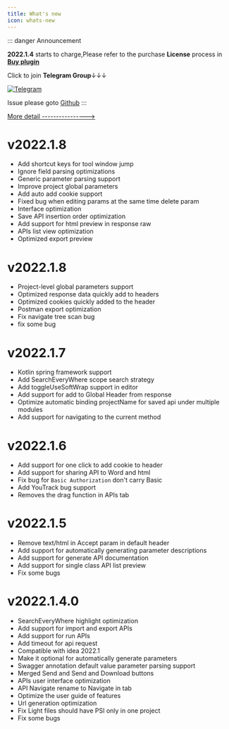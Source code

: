 ```yaml
---
title: What's new
icon: whats-new
---
```


::: danger Announcement

**2022.1.4** starts to charge,Please refer to the purchase **License** process in [**Buy plugin**](./buy.md)

Click to join **Telegram Group**↓↓↓

[![Telegram](https://img.shields.io/static/v1?label=Telegram&message=Restful%20Fast%20Request&logo=telegram&color=32CD32)](https://t.me/restful_fast_request)

Issue please goto [Github](https://github.com/dromara/fast-request/issues)
:::

[More detail ---------------->](./history.md)

# v2022.1.8<Badge text="Charge" type="warn"/>
* Add shortcut keys for tool window jump
* Ignore field parsing optimizations
* Generic parameter parsing support
* Improve project global parameters
* Add auto add cookie support
* Fixed bug when editing params at the same time delete param
* Interface optimization
* Save API insertion order optimization
* Add support for html preview in response raw
* APIs list view optimization
* Optimized export preview

# v2022.1.8<Badge text="Charge" type="warn"/>
* Project-level global parameters support
* Optimized response data quickly add to headers
* Optimized cookies quickly added to the header
* Postman export optimization
* Fix navigate tree scan bug
* fix some bug


# v2022.1.7<Badge text="Charge" type="warn"/>
* Kotlin spring framework support
* Add SearchEveryWhere scope search strategy
* Add toggleUseSoftWrap support in editor
* Add support for add to Global Header from response
* Optimize automatic binding projectName for saved api under multiple modules
* Add support for navigating to the current method



# v2022.1.6<Badge text="Charge" type="warn"/>
* Add support for one click to add cookie to header
* Add support for sharing API to Word and html
* Fix bug for `Basic Authorization` don't carry Basic
* Add YouTrack bug support
* Removes the drag function in APIs tab

# v2022.1.5<Badge text="Charge" type="warn"/>
* Remove text/html in Accept param in default header
* Add support for automatically generating parameter descriptions
* Add support for generate API documentation
* Add support for single class API list preview
* Fix some bugs


# v2022.1.4.0<Badge text="Charge" type="warn"/>

* SearchEveryWhere highlight optimization
* Add support for import and export APIs
* Add support for run APIs
* Add timeout for api request
* Compatible with idea 2022.1
* Make it optional for automatically generate parameters
* Swagger annotation default value parameter parsing support
* Merged Send and Send and Download buttons
* APIs user interface optimization
* API Navigate rename to Navigate in tab
* Optimize the user guide of features
* Url generation optimization
* Fix Light files should have PSI only in one project
* Fix some bugs

